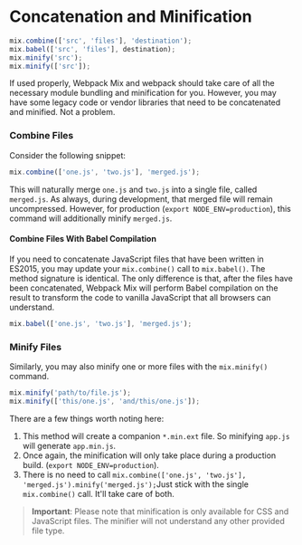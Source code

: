# Concatenation and Minification

```js
mix.combine(['src', 'files'], 'destination');
mix.babel(['src', 'files'], destination);
mix.minify('src');
mix.minify(['src']);
```

If used properly, Webpack Mix and webpack should take care of all the necessary module bundling and minification for you. However, you may have some legacy code or vendor libraries that need to be concatenated and minified. Not a problem.

### Combine Files

Consider the following snippet:

```js
mix.combine(['one.js', 'two.js'], 'merged.js');
```

This will naturally merge `one.js` and `two.js` into a single file, called `merged.js`. As always, during development, that merged file will remain uncompressed. However, for production \(`export NODE_ENV=production`\), this command will additionally minify `merged.js`.

#### Combine Files With Babel Compilation

If you need to concatenate JavaScript files that have been written in ES2015, you may update your `mix.combine()` call to `mix.babel()`. The method signature is identical. The only difference is that, after the files have been concatenated, Webpack Mix will perform Babel compilation on the result to transform the code to vanilla JavaScript that all browsers can understand.

```js
mix.babel(['one.js', 'two.js'], 'merged.js');
```

### Minify Files

Similarly, you may also minify one or more files with the `mix.minify()` command.

```js
mix.minify('path/to/file.js');
mix.minify(['this/one.js', 'and/this/one.js']);
```

There are a few things worth noting here:

1. This method will create a companion `*.min.ext` file. So minifying `app.js` will generate `app.min.js`.
2. Once again, the minification will only take place during a production build. \(`export NODE_ENV=production`\).
3. There is no need to call `mix.combine(['one.js', 'two.js'], 'merged.js').minify('merged.js');`Just stick with the single `mix.combine()` call. It'll take care of both.

> **Important**: Please note that minification is only available for CSS and JavaScript files. The minifier will not understand any other provided file type.
